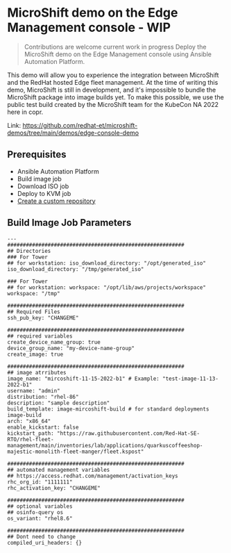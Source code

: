# MicroShift demo on the Edge Management console - WIP
> Contributions are welcome current work in progress
Deploy the MicroShift demo on the Edge Management console using Ansible Automation Platform. 

This demo will allow you to experience the integration between MicroShift and the RedHat hosted Edge fleet management. At the time of writing this demo, MicroShift is still in development, and it's impossible to bundle the MicroShift package into image builds yet. To make this possible, we use the public test build created by the MicroShift team for the KubeCon NA 2022 here in copr.

Link: https://github.com/redhat-et/microshift-demos/tree/main/demos/edge-console-demo

## Prerequisites
* Ansible Automation Platform 
* Build image job 
* Download ISO job 
* Deploy to KVM job
* [Create a custom repository](https://github.com/redhat-et/microshift-demos/tree/main/demos/edge-console-demo#create-a-custom-repository)


## Build Image Job Parameters
```
---
#########################################################
## Directories
### For Tower 
## for workstation: iso_download_directory: "/opt/generated_iso"
iso_download_directory: "/tmp/generated_iso"

### For Tower 
## for workstation: workspace: "/opt/lib/aws/projects/workspace"
workspace: "/tmp"

#########################################################
## Required Files
ssh_pub_key: "CHANGEME"

#########################################################
## required variables
create_device_name_group: true
device_group_name: "my-device-name-group"
create_image: true

#########################################################
## image atrributes
image_name: "mircoshift-11-15-2022-b1" # Example: "test-image-11-13-2022-b1"
username: "admin"
distribution: "rhel-86"
description: "sample description"
build_template: image-mircoshift-build # for standard deployments image-build
arch: "x86_64"
enable_kickstart: false 
kickstart_path: "https://raw.githubusercontent.com/Red-Hat-SE-RTO/rhel-fleet-management/main/inventories/lab/applications/quarkuscoffeeshop-majestic-monolith-fleet-manger/fleet.kspost"

#########################################################
## automated management variables
## https://access.redhat.com/management/activation_keys
rhc_org_id: "1111111"
rhc_activation_key: "CHANGEME"

#########################################################
## optional variables
## osinfo-query os
os_variant: "rhel8.6"

#########################################################
## Dont need to change 
compiled_uri_headers: {}
```
